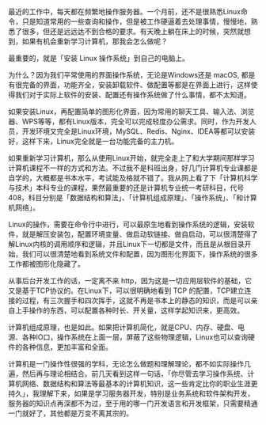最近的工作中，每天都在频繁地操作服务器。一个月前，还不是很熟悉Linux命令，只是知道常用的一些查询和操作，但是被工作硬逼着去处理事情，慢慢地，熟悉了很多，但还是远远达不到合格的要求。有天晚上躺在床上的时候，突然就想到，如果有机会重新学习计算机，那我会怎么做呢？

最重要的，就是「安装 Linux 操作系统」到自己的电脑上。

为什么？因为我们平常使用的界面操作系统，无论是Windows还是 macOS, 都是有很完备的界面，功能齐全，安装卸载软件、做配置等都是在界面上进行，这样使得我们对于实际上软件的安装、配置还有操作系统做了什么事情，都不太知道。

如果安装Linux，再配置简单的图形化界面，因为常用的聊天工具、输入法、浏览器、WPS等等，都有Linux版本，完全可以完成轻度办公需求。同时，作为开发人员，开发环境又完全是Linux环境，MySQL、Redis、Nginx、IDEA等都可以安装好，这样下来，Linux完全就是一台功能完备的主力机。

如果重新学习计算机，那么从使用Linux开始，就完全走上了和大学期间那样学习计算机课程不一样的方式和方法。不过我不是科班出身，好几门计算机专业课都是自学的，大概都是书本水平，考试能及格就不错了。我从网上看了下「计算机科学与技术」本科专业的课程，果然最重要的还是计算机专业统一考研科目，代号408，科目分别是「数据结构和算法」、「计算机组成原理」、「操作系统」、「和计算机网络」。

Linux的操作，需要在命令行中进行，可以最原生地看到操作系统的逻辑，安装软件，就是解压安装包，配置环境变量、做启动软链接、做自启动，可以很清楚得了解Linux内核的调用顺序和逻辑，并且Linux下一切都是文件，而且是从根目录开始，我们可以很清楚地看到系统文件和配置，因为图形化界面下，操作系统的很多工作都被图形化隐藏了。

从事后台开发工作的话，一定离不来 http，因为这是一切应用层软件的基础，它又是基于TCP协议的。在Linux下，可以很明确地看到 TCP 的配置，TCP建立连接的过程，有三次握手和四次挥手，这就不再是书本上的静态的知识，而是可以亲自上手操作的东西，可以配置各种时长、开关量，这样学起知识来，更高效。

计算机组成原理，也是如此。如果把计算机简化，就是CPU、内存、硬盘、电源、各种IO口，操作系统在上面一层，屏蔽了这些物理逻辑，Linux也可以查询硬件的各种信息，更加丰富和全面。

计算机是一门操作性很强的学科，无论怎么做题和理解理论，都不如实际操作几遍，然后再与理论相结合。前几天看到这样一句话，「你尽管去学习操作系统、计算机网络、数据结构和算法等最基本的计算机知识，这一些肯定比你的职业生涯更持久」，我理解下来，如果是学习服务器开发，特别是业务系统和软件架构开发，服务器的知识点再深都不为过，至于用的哪一门开发语言和开发框架，只需要精通一门就好了，其他都是万变不离其宗的。